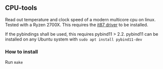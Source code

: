 ## CPU-tools

Read out temperature and clock speed of a modern multicore cpu on linux. Tested with a Ryzen 2700X.
This requires the [it87 driver](https://github.com/rpavlik/it87.git) to be installed.

If the pybindings shall be used, this requires pybind11 > 2.2. pybind11 can be installed on any Ubuntu system with 
`sudo apt install pybind11-dev`

### How to install

Run `make`
